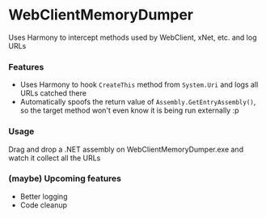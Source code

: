 # WebClientMemoryDumper
Uses Harmony to intercept methods used by WebClient, xNet, etc. and log URLs

### Features

- Uses Harmony to hook `CreateThis` method from `System.Uri` and logs all URLs catched there
- Automatically spoofs the return value of `Assembly.GetEntryAssembly()`, so the target method won't even know it is being run externally :p

### Usage
Drag and drop a .NET assembly on WebClientMemoryDumper.exe and watch it collect all the URLs

### (maybe) Upcoming features

- Better logging
- Code cleanup
